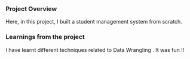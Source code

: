 ### Project Overview

 Here, in this project, I built a student management system from scratch.


### Learnings from the project

 I have learnt different techniques related to Data Wrangling . It was fun !!


